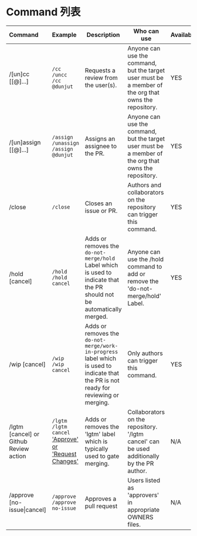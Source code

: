 # Command 列表

| Command                                | Example                                  | Description                              | Who can use                              | Availability |
| :------------------------------------- | :--------------------------------------- | ---------------------------------------- | ---------------------------------------- | ------ |
| /[un]cc [[@]...]                       | `/cc`<br />`/uncc`<br />`/cc @dunjut`    | Requests a review from the user(s).      | Anyone can use the command, but the target user must be a member of the org that owns the repository. | YES |
| /[un]assign [[@]...]                   | `/assign`<br />`/unassign`<br />`/assign @dunjut` | Assigns an assignee to the PR.           | Anyone can use the command, but the target user must be a member of the org that owns the repository. | YES |
| /close                                 | `/close`                                 | Closes an issue or PR.                   | Authors and collaborators on the repository can trigger this command. | YES |
| /hold [cancel]                         | `/hold`<br />`/hold cancel`              | Adds or removes the `do-not-merge/hold` Label which is used to indicate that the PR should not be automatically merged. | Anyone can use the /hold command to add or remove the 'do-not-merge/hold' Label. | YES |
| /wip [cancel]                          | `/wip`<br />`/wip cancel`                | Adds or removes the `do-not-merge/work-in-progress` label which is used to indicate that the PR is not ready for reviewing or merging. | Only authors can trigger this command.   | YES |
| /lgtm [cancel] or Github Review action | `/lgtm` <br />`/lgtm cancel`<br />['Approve' or 'Request Changes'](https://help.github.com/articles/about-pull-request-reviews/) | Adds or removes the 'lgtm' label which is typically used to gate merging. | Collaborators on the repository. '/lgtm cancel' can be used additionally by the PR author. | N/A |
| /approve [no-issue\|cancel]            | `/approve`<br />`/approve no-issue`      | Approves a pull request                  | Users listed as 'approvers' in appropriate OWNERS files. | N/A |
